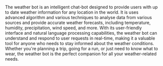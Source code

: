 The weather bot is an intelligent chat-bot designed to provide users with up to date weather information for any location in the world.  It is uses advanced algorithm and various techniques to analyse data from various sources and provide accurate weather forecasts, including temperature, humidity, precipitation, wind speed, and more. With its user-friendly interface and natural language processing capabilities, the weather bot can understand and respond to user requests in real-time, making it a valuable tool for anyone who needs to stay informed about the weather conditions. Whether you're planning a trip, going for a run, or just need to know what to wear, the weather bot is the perfect companion for all your weather-related needs.
